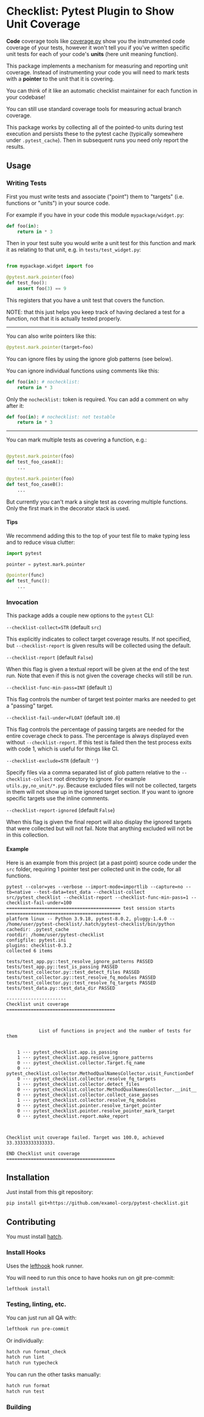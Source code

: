 # Checklist: Pytest Plugin to Show Unit Coverage

**Code** coverage tools like
[coverage.py](https://coverage.readthedocs.io/en/7.0.1/) show you the
instrumented code coverage of your tests, however it won't tell you if you've
written specific unit tests for each of your code's **units** (here unit meaning
function).

This package implements a mechanism for measuring and reporting unit coverage.
Instead of instrumenting your code you will need to mark tests with a
**pointer** to the unit that it is covering.

You can think of it like an automatic checklist maintainer for each
function in your codebase!

You can still use standard coverage tools for measuring actual branch
coverage.

This package works by collecting all of the pointed-to units during test
execution and persists these to the pytest cache (typically somewhere under
`.pytest_cache`). Then in subsequent runs you need only report the results.

## Usage

### Writing Tests

First you must write tests and associate ("point") them to "targets"
(i.e. functions or "units") in your source code.

For example if you have in your code this module `mypackage/widget.py`:

``` python
def foo(in):
    return in * 3
```

Then in your test suite you would write a unit test for this function
and mark it as relating to that unit, e.g. in `tests/test_widget.py`:

``` python

from mypackage.widget import foo

@pytest.mark.pointer(foo)
def test_foo():
    assert foo(3) == 9
```

This registers that you have a unit test that covers the function.

NOTE: that this just helps you keep track of having declared a test
for a function, not that it is actually tested properly.

---

You can also write pointers like this:

```python
@pytest.mark.pointer(target=foo)
```

You can ignore files by using the ignore glob patterns (see below).

You can ignore individual functions using comments like this:

``` python
def foo(in): # nochecklist:
    return in * 3
```

Only the `nochecklist:` token is required. You can add a comment on why
after it:

``` python
def foo(in): # nochecklist: not testable
    return in * 3
```

---

You can mark multiple tests as covering a function, e.g.:

```python

@pytest.mark.pointer(foo)
def test_foo_caseA():
    ...

@pytest.mark.pointer(foo)
def test_foo_caseB():
    ...

```

But currently you can't mark a single test as covering multiple
functions. Only the first mark in the decorator stack is used.

#### Tips

We recommend adding this to the top of your test file to make typing
less and to reduce visua clutter:

```python
import pytest

pointer = pytest.mark.pointer

@pointer(func)
def test_func():
    ...
```

### Invocation

This package adds a couple new options to the `pytest` CLI:

`--checklist-collect=STR` (default `src`)

This explicitly indicates to collect target coverage results. If not specified,
but `--checklist-report` is given results will be collected using the default.


`--checklist-report` (default `False`)

When this flag is given a textual report will be given at the end of the test
run. Note that even if this is not given the coverage checks will still be run.

`--checklist-func-min-pass=INT` (default `1`)

This flag controls the number of target test pointer marks are needed to
get a "passing" target.

`--checklist-fail-under=FLOAT` (default `100.0`)

This flag controls the percentage of passing targets are needed for the entire
coverage check to pass. The percentage is always displayed even without
`--checklist-report`. If this test is failed then the test process exits with
code 1, which is useful for things like CI.

`--checklist-exclude=STR` (default `''`)

Specify files via a comma separated list of glob pattern relative to
the `--checklist-collect` root directory to ignore. For example
`utils.py,no_unit/*.py`. Because excluded files will not be collected,
targets in them will not show up in the ignored target section. If you
want to ignore specific targets use the inline comments.

`--checklist-report-ignored` (default `False`)

When this flag is given the final report will also display the ignored
targets that were collected but will not fail. Note that anything
excluded will not be in this collection.


#### Example

Here is an example from this project (at a past point) source code
under the `src` folder, requiring 1 pointer test per collected unit in
the code, for all functions.

```
pytest --color=yes --verbose --import-mode=importlib --capture=no --tb=native --test-data=test_data --checklist-collect src/pytest_checklist --checklist-report --checklist-func-min-pass=1 --checklist-fail-under=100
========================================== test session starts ==========================================
platform linux -- Python 3.9.18, pytest-8.0.2, pluggy-1.4.0 -- /home/user/pytest-checklist/.hatch/pytest-checklist/bin/python
cachedir: .pytest_cache
rootdir: /home/user/pytest-checklist
configfile: pytest.ini
plugins: checklist-0.3.2
collected 6 items

tests/test_app.py::test_resolve_ignore_patterns PASSED
tests/test_app.py::test_is_passing PASSED
tests/test_collector.py::test_detect_files PASSED
tests/test_collector.py::test_resolve_fq_modules PASSED
tests/test_collector.py::test_resolve_fq_targets PASSED
tests/test_data.py::test_data_dir PASSED

----------------------
Checklist unit coverage
========================================
                                                                                  
                                                                                  
                                                                                  
            List of functions in project and the number of tests for them
                                                                                  
                                                                                  
    1 ··· pytest_checklist.app.is_passing                                          
    1 ··· pytest_checklist.app.resolve_ignore_patterns                             
    0 ··· pytest_checklist.collector.Target.fq_name                                
    0 ··· pytest_checklist.collector.MethodQualNamesCollector.visit_FunctionDef    
    0 ··· pytest_checklist.collector.resolve_fq_targets                            
    1 ··· pytest_checklist.collector.detect_files                                  
    0 ··· pytest_checklist.collector.MethodQualNamesCollector.__init__             
    0 ··· pytest_checklist.collector.collect_case_passes                           
    1 ··· pytest_checklist.collector.resolve_fq_modules                            
    0 ··· pytest_checklist.pointer.resolve_target_pointer                          
    0 ··· pytest_checklist.pointer.resolve_pointer_mark_target                     
    0 ··· pytest_checklist.report.make_report                                      
                                                                                  
                                                                                  
                                                                                  
Checklist unit coverage failed. Target was 100.0, achieved 33.33333333333333.

END Checklist unit coverage
========================================
```

## Installation

Just install from this git repository:

``` shell
pip install git+https://github.com/examol-corp/pytest-checklist.git
```

## Contributing

You must install [hatch](https://hatch.pypa.io/latest/).

### Install Hooks

Uses the [lefthook](https://github.com/evilmartians/lefthook) hook
runner.

You will need to run this once to have hooks run on git pre-commit:

```sh
lefthook install
```

### Testing, linting, etc.

You can just run all QA with:

```sh
lefthook run pre-commit
```

Or individually:

```sh
hatch run format_check
hatch run lint
hatch run typecheck
```

You can run the other tasks manually:

```sh
hatch run format
hatch run test
```

### Building

